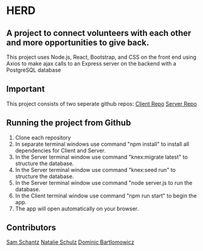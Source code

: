 # HERD
## A project to connect volunteers with each other and more opportunities to give back.

This project uses Node.js, React, Bootstrap, and CSS on the front end using Axios to make ajax calls to an Express server on the backend with a PostgreSQL database

## Important
This project consists of two seperate github repos:
[Client Repo](https://github.com/Nschulz88/HERD_Client)
[Server Repo](https://github.com/Nschulz88/HERD_Server)

## Running the project from Github
1. Clone each repository
2. In separate terminal windows use command "npm install" to install all dependencies for Client and Server.
3. In the Server terminal window use command "knex:migrate latest" to structure the database.
4. In the Server terminal window use command "knex:seed run" to structure the database.
5. In the Server terminal window use command "node server.js to run the database.
6. In the Client terminal window use command "npm run start" to begin the app.
7. The app will open automatically on your browser.

## Contributors
[Sam Schantz](https://github.com/samvschantz)
[Natalie Schulz](https://github.com/Nschulz88)
[Dominic Bartlomowicz](https://github.com/Dominic-Bartlomowicz)